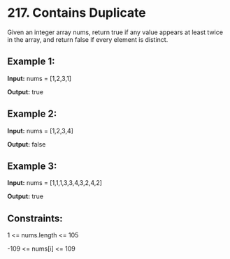 # 217. Contains Duplicate

Given an integer array nums, return true if any value appears at least twice in the array, and return false if every element is distinct.

 

## Example 1:

**Input:** nums = [1,2,3,1]

**Output:** true

## Example 2:

**Input:** nums = [1,2,3,4]

**Output:** false

## Example 3:

**Input:** nums = [1,1,1,3,3,4,3,2,4,2]

**Output:** true
 

## Constraints:

1 <= nums.length <= 105

-109 <= nums[i] <= 109
